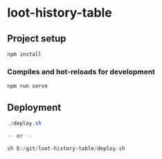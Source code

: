# loot-history-table

## Project setup
```
npm install
```

### Compiles and hot-reloads for development
```
npm run serve
```

## Deployment

``` powershell
./deploy.sh

-- or --

sh D:/git/loot-history-table/deploy.sh
```
